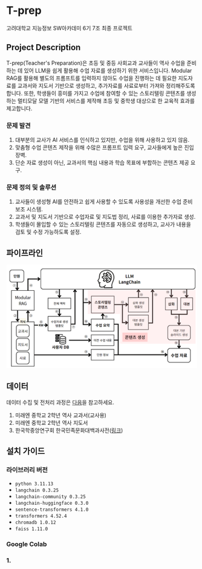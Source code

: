 # T-prep

고려대학교 지능정보 SW아카데미 6기 7조 최종 프로젝트
<!--
- 아이디어 경진대회 **우수상**(한국경제신문사장상)
-->
## Project Description

T-prep(Teacher's Preparation)은 초등 및 중등 사회교과 교사들이 역사 수업을 준비하는 데 있어 LLM을 쉽게 활용해 수업 자료를 생성하기 위한 서비스입니다. Modular RAG를 활용해 별도의 프롬프트를 입력하지 않아도 수업을 진행하는 데 필요한 지도자료를 교과서와 지도서 기반으로 생성하고, 추가자료를 사료로부터 가져와 정리해주도록 합니다. 또한, 학생들이 흥미를 가지고 수업에 참여할 수 있는 스토리텔링 콘텐츠를 생성하는 멀티모달 모델 기반의 서비스를 제작해 초등 및 중학생 대상으로 한 교육적 효과를 제고합니다.

### 문제 발견
1. 대부분의 교사가 AI 서비스를 인식하고 있지만, 수업을 위해 사용하고 있지 않음.
2. 맞춤형 수업 콘텐츠 제작을 위해 수많은 프롬프트 입력 요구, 교사들에게 높은 진입장벽.
3. 단순 자료 생성이 아닌, 교과서의 핵심 내용과 학습 목표에 부합하는 콘텐츠 제공 요구.

### 문제 정의 및 솔루션
1. 교사들이 생성형 AI를 안전하고 쉽게 사용할 수 있도록 사용성을 개선한 수업 준비 보조 시스템.
2. 교과서 및 지도서 기반으로 수업자료 및 지도법 정리, 사료를 이용한 추가자료 생성.
3. 학생들이 몰입할 수 있는 스토리텔링 콘텐츠를 자동으로 생성하고, 교사가 내용을 검토 및 수정 가능하도록 설정.

## 파이프라인
![](/images/pipe.png)


## 데이터
데이터 수집 및 전처리 과정은 [다음](https://github.com/INISW-6th/data-preprocessing)을 참고하세요.
1. 미래엔 중학교 2학년 역사 교과서(교사용)
2. 미래엔 중학교 2학년 역사 지도서
3. 한국학중앙연구회 한국민족문화대백과사전([링크](https://encykorea.aks.ac.kr/))

## 설치 가이드
### 라이브러리 버전
- `python 3.11.13`
- `langchain 0.3.25`
- `langchain-community 0.3.25`
- `langchain-huggingface 0.3.0`
- `sentence-transformers 4.1.0`
- `transformers 4.52.4`
- `chromadb 1.0.12`
- `faiss 1.11.0`

### Google Colab 


### 1. 




